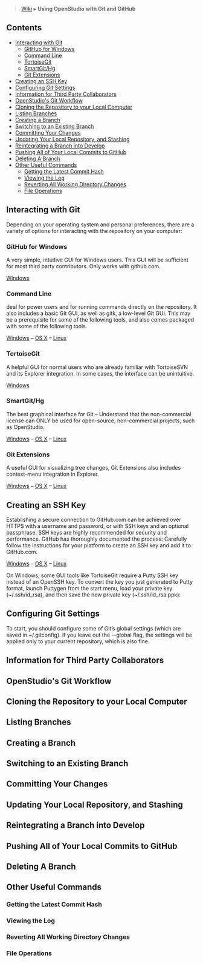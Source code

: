 > [Wiki](Home) ▸ **Using OpenStudio with Git and GitHub**

## Contents
- [Interacting with Git](Using-OpenStudio-with-Git-and-GitHub#interacting-with-git)
    * [GitHub for Windows](Using-OpenStudio-with-Git-and-GitHub#github-for-windows)
    * [Command Line](Using-OpenStudio-with-Git-and-GitHub#command-line)
    * [TortoiseGit](Using-OpenStudio-with-Git-and-GitHub#tortoisegit)
    * [SmartGit/Hg](Using-OpenStudio-with-Git-and-GitHub#smartgithg)
    * [Git Extensions](Using-OpenStudio-with-Git-and-GitHub#git-extensions)
- [Creating an SSH Key](Using-OpenStudio-with-Git-and-GitHub#creating-an-ssh-key)
- [Configuring Git Settings](Using-OpenStudio-with-Git-and-GitHub#configuring-git-settings)
- [Information for Third Party Collaborators](Using-OpenStudio-with-Git-and-GitHub#information-for-third-party-collaborators)
- [OpenStudio's Git Workflow](Using-OpenStudio-with-Git-and-GitHub#openstudios-git-workflow)
- [Cloning the Repository to your Local Computer](Using-OpenStudio-with-Git-and-GitHub#cloning-the-repository-to-your-local-computer)
- [Listing Branches](Using-OpenStudio-with-Git-and-GitHub#listing-branches)
- [Creating a Branch](Using-OpenStudio-with-Git-and-GitHub#creating-a-branch)
- [Switching to an Existing Branch](Using-OpenStudio-with-Git-and-GitHub#switching-to-an-existing-branch)
- [Committing Your Changes](Using-OpenStudio-with-Git-and-GitHub#committing-your-changes)
- [Updating Your Local Repository, and Stashing](Using-OpenStudio-with-Git-and-GitHub#updating-your-local-repository-and-stashing)
- [Reintegrating a Branch into Develop](Using-OpenStudio-with-Git-and-GitHub#reintegrating-a-branch-into-develop)
- [Pushing All of Your Local Commits to GitHub](Using-OpenStudio-with-Git-and-GitHub#pushing-all-of-your-local-commits-to-github)
- [Deleting A Branch](Using-OpenStudio-with-Git-and-GitHub#deleting-a-branch)
- [Other Useful Commands](Using-OpenStudio-with-Git-and-GitHub#other-useful-commands)
    * [Getting the Latest Commit Hash](Using-OpenStudio-with-Git-and-GitHub#getting-the-latest-commit-hash)
    * [Viewing the Log](Using-OpenStudio-with-Git-and-GitHub#viewing-the-log)
    * [Reverting All Working Directory Changes](Using-OpenStudio-with-Git-and-GitHub#reverting-all-working-directory-changes)
    * [File Operations](Using-OpenStudio-with-Git-and-GitHub#file-operations)

## Interacting with Git
Depending on your operating system and personal preferences, there are a variety of options for interacting with the repository on your computer:

### GitHub for Windows
A very simple, intuitive GUI for Windows users.  This GUI will be sufficient for most third party contributors.  Only works with github.com.

[Windows](http://github-windows.s3.amazonaws.com/GitHubSetup.exe)
### Command Line
deal for power users and for running commands directly on the repository.  It also includes a basic Git GUI, as well as gitk, a low-level Git GUI.  This may be a prerequisite for some of the following tools, and also comes packaged with some of the following tools.

[Windows](http://git-scm.com/download/win) – [OS X](http://git-scm.com/download/mac) – [Linux](http://git-scm.com/download/linux)
### TortoiseGit
A helpful GUI for normal users who are already familiar with TortoiseSVN and its Explorer integration.  In some cases, the interface can be unintuitive.

[Windows](https://code.google.com/p/tortoisegit/wiki/Download)
### SmartGit/Hg
The best graphical interface for Git – Understand that the non-commercial license can ONLY be used for open-source, non-commercial projects, such as OpenStudio.

[Windows](http://www.syntevo.com/smartgithg/download?file=smartgithg/smartgithg-win32-setup-jre-4_6.zip) – [OS X](http://www.syntevo.com/smartgithg/download?file=smartgithg/smartgithg-macosx-4_6.dmg) – [Linux](http://www.syntevo.com/smartgithg/download?file=smartgithg/smartgithg-generic-4_6.tar.gz)
### Git Extensions
A useful GUI for visualizing tree changes, Git Extensions also includes context-menu integration in Explorer.

[Windows](http://sourceforge.net/projects/gitextensions/files/latest/download?source=navbar) – [OS X](https://git-extensions-documentation.readthedocs.org/en/latest/getting_started.html#installation-mac) – [Linux](https://git-extensions-documentation.readthedocs.org/en/latest/getting_started.html#installation-linux)
## Creating an SSH Key
Establishing a secure connection to GitHub.com can be achieved over HTTPS with a username and password, or with SSH keys and an optional passphrase.  SSH keys are highly recommended for security and performance.  GitHub has thoroughly documented the process: Carefully follow the instructions for your platform to create an SSH key and add it to GitHub.com.

[Windows](https://help.github.com/articles/generating-ssh-keys#platform-windows) – [OS X](https://help.github.com/articles/generating-ssh-keys#platform-mac) – [Linux](https://help.github.com/articles/generating-ssh-keys#platform-linux)

On Windows, some GUI tools like TortoiseGit require a Putty SSH key instead of an OpenSSH key.  To convert the key you just generated to Putty format, launch Puttygen from the start menu, load your private key (~/.ssh/id_rsa), and then save the new private key (~/.ssh/id_rsa.ppk):

## Configuring Git Settings
To start, you should configure some of Git’s global settings (which are saved in ~/.gitconfig).  If you leave out the --global flag, the settings will be applied only to your current repository, which is also fine.

## Information for Third Party Collaborators

## OpenStudio's Git Workflow






## Cloning the Repository to your Local Computer
## Listing Branches
## Creating a Branch
## Switching to an Existing Branch
## Committing Your Changes
## Updating Your Local Repository, and Stashing
## Reintegrating a Branch into Develop
## Pushing All of Your Local Commits to GitHub
## Deleting A Branch
## Other Useful Commands
### Getting the Latest Commit Hash
### Viewing the Log
### Reverting All Working Directory Changes
### File Operations
